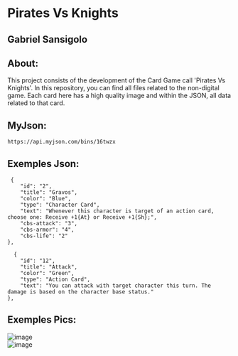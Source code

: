 # Pirates Vs Knights


## Gabriel Sansigolo<br>

## About:<br>
This project consists of the development of the Card Game call 'Pirates Vs Knights'. In this repository, you can find all files related to the non-digital game. Each card here has a high quality image and within the JSON, all data related to that card.


## MyJson:<br>

```
https://api.myjson.com/bins/16twzx

```

## Exemples Json:<br>

```
 {
    "id": "2",
    "title": "Gravos",
    "color": "Blue",
    "type": "Character Card",
    "text": "Whenever this character is target of an action card, choose one: Receive +1{At} or Receive +1{Sh};",
    "cbs-attack": "3",
    "cbs-armor": "4",
    "cbs-life": "2"
},

```


```
  {
    "id": "12",
    "title": "Attack",
    "color": "Green",
    "type": "Action Card",
    "text": "You can attack with target character this turn. The damage is based on the character base status."
},

```

## Exemples Pics:<br>
![image](https://raw.githubusercontent.com/GSansigolo/PauliceiaAPI/master/logo.png)<br>
![image](https://raw.githubusercontent.com/GSansigolo/PauliceiaAPI/master/logo.png)<br>


